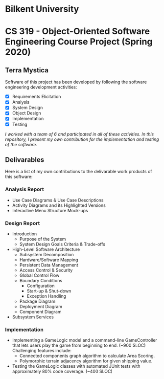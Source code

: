 # Bilkent University
# CS 319 - Object-Oriented Software Engineering Course Project (Spring 2020)

## Terra Mystica

Software of this project has been developed by following the software engineering development activities:
- [x] Requirements Elicitation
- [x] Analysis
- [x] System Design
- [x] Object Design
- [x] Implementation
- [x] Testing

*I worked with a team of 6 and participated in all of these activities. In this repository, I present my own contribution for the implementation and testing of the software.*

## Delivarables

Here is a list of my own contributions to the delivarable work products of this software:

### Analysis Report

- Use Case Diagrams & Use Case Descriptions
- Activity Diagrams and its Highlighted Versions
- Interactive Menu Structure Mock-ups

### Design Report

- Introduction
  - Purpose of the System
  - System Design Goals Criteria & Trade-offs
- High-Level Software Architecture
  - Subsystem Decomposition
  - Hardware/Software Mapping
  - Persistent Data Management
  - Access Control & Security
  - Global Control Flow
  - Boundary Conditions
    - Configuration
    - Start-up & Shut-down
    - Exception Handling
  - Package Diagram
  - Deployment Diagram
  - Component Diagram
- Subsystem Services

### Implementation

- Implementing a GameLogic model and a command-line GameController that lets users play the game from beginning to end. (~900 SLOC)
  Challenging features include:
  - Connected components graph algorithm to calculate Area Scoring.
  - Polymorphic terrain adjacency algorithm for given shipping value.
- Testing the GameLogic classes with automated JUnit tests with approximately 80% code coverage. (~400 SLOC)